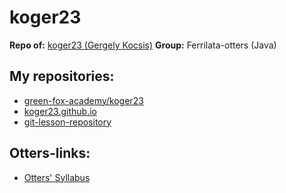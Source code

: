 # koger23
**Repo of:** [koger23 (Gergely Kocsis)](https://github.com/koger23)
**Group:** Ferrilata-otters (Java)

## My repositories:
* [green-fox-academy/koger23](https://github.com/green-fox-academy/koger23)
* [koger23.github.io](http://koger23.github.io)
* [git-lesson-repository](https://github.com/koger23/git-lesson-repository)

## Otters-links:
* [Otters' Syllabus](https://github.com/green-fox-academy/otters-syllabus)